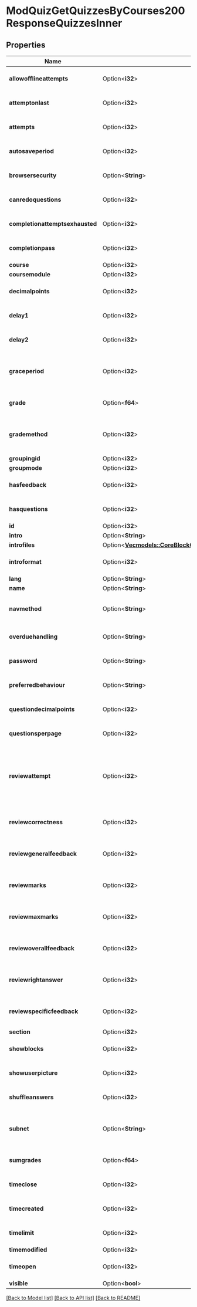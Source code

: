 # ModQuizGetQuizzesByCourses200ResponseQuizzesInner

## Properties

Name | Type | Description | Notes
------------ | ------------- | ------------- | -------------
**allowofflineattempts** | Option<**i32**> | Whether to allow the quiz to be attempted                                                                             offline in the mobile app | [optional][default to null]
**attemptonlast** | Option<**i32**> | Whether subsequent attempts start from the answer                                                                     to the previous attempt (1) or start blank (0). | [optional][default to null]
**attempts** | Option<**i32**> | The maximum number of attempts a student is allowed. | [optional][default to null]
**autosaveperiod** | Option<**i32**> | Auto-save delay | [optional][default to null]
**browsersecurity** | Option<**String**> | Restriciton on the browser the student must                                                                     use. E.g. 'securewindow'. | [optional][default to null]
**canredoquestions** | Option<**i32**> | Allows students to redo any completed question                                                                         within a quiz attempt. | [optional][default to null]
**completionattemptsexhausted** | Option<**i32**> | Mark quiz complete when the student has                                                                                 exhausted the maximum number of attempts | [optional][default to null]
**completionpass** | Option<**i32**> | Whether to require passing grade | [optional][default to null]
**course** | Option<**i32**> | Course id | [optional]
**coursemodule** | Option<**i32**> | Course module id | [optional]
**decimalpoints** | Option<**i32**> | Number of decimal points to use when displaying                                                                     grades. | [optional][default to null]
**delay1** | Option<**i32**> | Delay that must be left between the first and second attempt,                                                             in seconds. | [optional][default to null]
**delay2** | Option<**i32**> | Delay that must be left between the second and subsequent                                                             attempt, in seconds. | [optional][default to null]
**graceperiod** | Option<**i32**> | The amount of time (in seconds) after the time limit                                                                 runs out during which attempts can still be submitted,                                                                 if overduehandling is set to allow it. | [optional][default to null]
**grade** | Option<**f64**> | The total that the quiz overall grade is scaled to be                                                             out of. | [optional][default to null]
**grademethod** | Option<**i32**> | One of the values QUIZ_GRADEHIGHEST, QUIZ_GRADEAVERAGE,                                                                     QUIZ_ATTEMPTFIRST or QUIZ_ATTEMPTLAST. | [optional][default to null]
**groupingid** | Option<**i32**> | Group id | [optional]
**groupmode** | Option<**i32**> | Group mode | [optional]
**hasfeedback** | Option<**i32**> | Whether the quiz has any non-blank feedback text | [optional][default to null]
**hasquestions** | Option<**i32**> | Whether the quiz has questions | [optional][default to null]
**id** | Option<**i32**> | Activity instance id | [optional]
**intro** | Option<**String**> | Activity introduction | [optional]
**introfiles** | Option<[**Vec<models::CoreBlockGetDashboardBlocks200ResponseBlocksInnerContentsFilesInner>**](core_block_get_dashboard_blocks_200_response_blocks_inner_contents_files_inner.md)> |  | [optional]
**introformat** | Option<**i32**> | intro format (1 = HTML, 0 = MOODLE, 2 = PLAIN, or 4 = MARKDOWN) | [optional]
**lang** | Option<**String**> | Forced activity language | [optional]
**name** | Option<**String**> | Activity name | [optional]
**navmethod** | Option<**String**> | Any constraints on how the user is allowed to navigate                                                                 around the quiz. Currently recognised values are                                                                 'free' and 'seq'. | [optional][default to null]
**overduehandling** | Option<**String**> | The method used to handle overdue attempts.                                                                     'autosubmit', 'graceperiod' or 'autoabandon'. | [optional][default to null]
**password** | Option<**String**> | A password that the student must enter before starting or                                                                 continuing a quiz attempt. | [optional][default to null]
**preferredbehaviour** | Option<**String**> | The behaviour to ask questions to use. | [optional][default to null]
**questiondecimalpoints** | Option<**i32**> | Number of decimal points to use when                                                                             displaying question grades.                                                                             (-1 means use decimalpoints.) | [optional][default to null]
**questionsperpage** | Option<**i32**> | How often to insert a page break when editing                                                                         the quiz, or when shuffling the question order. | [optional][default to null]
**reviewattempt** | Option<**i32**> | Whether users are allowed to review their quiz                                                                     attempts at various times. This is a bit field, decoded by the                                                                     \\mod_quiz\\question\\display_options class. It is formed by ORing                                                                     together the constants defined there. | [optional][default to null]
**reviewcorrectness** | Option<**i32**> | Whether users are allowed to review their quiz                                                        attempts at various times.A bit field, like reviewattempt. | [optional][default to null]
**reviewgeneralfeedback** | Option<**i32**> | Whether users are allowed to review their                                                                             quiz attempts at various times. A bit field, like                                                                             reviewattempt. | [optional][default to null]
**reviewmarks** | Option<**i32**> | Whether users are allowed to review their quiz attempts                                                                 at various times. A bit field, like reviewattempt. | [optional][default to null]
**reviewmaxmarks** | Option<**i32**> | Whether users are allowed to review their quiz                                                   attempts at various times. A bit field, like reviewattempt. | [optional][default to null]
**reviewoverallfeedback** | Option<**i32**> | Whether users are allowed to review their quiz                                                                             attempts at various times. A bit field, like                                                                             reviewattempt. | [optional][default to null]
**reviewrightanswer** | Option<**i32**> | Whether users are allowed to review their quiz                                                                         attempts at various times. A bit field, like                                                                         reviewattempt. | [optional][default to null]
**reviewspecificfeedback** | Option<**i32**> | Whether users are allowed to review their                                                                             quiz attempts at various times. A bit field, like                                                                             reviewattempt. | [optional]
**section** | Option<**i32**> | Course section id | [optional]
**showblocks** | Option<**i32**> | Whether blocks should be shown on the attempt.php and                                                                 review.php pages. | [optional][default to null]
**showuserpicture** | Option<**i32**> | Option to show the user's picture during the                                                                     attempt and on the review page. | [optional][default to null]
**shuffleanswers** | Option<**i32**> | Whether the parts of the question should be shuffled,                                                                     in those question types that support it. | [optional][default to null]
**subnet** | Option<**String**> | Used to restrict the IP addresses from which this quiz can                                                             be attempted. The format is as requried by the address_in_subnet                                                             function. | [optional][default to null]
**sumgrades** | Option<**f64**> | The total of all the question instance maxmarks. | [optional][default to null]
**timeclose** | Option<**i32**> | The time when this quiz closes. (0 = no restriction.) | [optional][default to null]
**timecreated** | Option<**i32**> | The time when the quiz was added to the course. | [optional][default to null]
**timelimit** | Option<**i32**> | The time limit for quiz attempts, in seconds. | [optional][default to null]
**timemodified** | Option<**i32**> | Last modified time. | [optional]
**timeopen** | Option<**i32**> | The time when this quiz opens. (0 = no restriction.) | [optional][default to null]
**visible** | Option<**bool**> | Visible | [optional]

[[Back to Model list]](../README.md#documentation-for-models) [[Back to API list]](../README.md#documentation-for-api-endpoints) [[Back to README]](../README.md)



